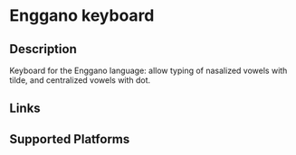 Enggano keyboard
==============

Description
-----------

Keyboard for the Enggano language: allow typing of nasalized vowels with tilde, and centralized vowels with dot.

Links
-----

Supported Platforms
-------------------


